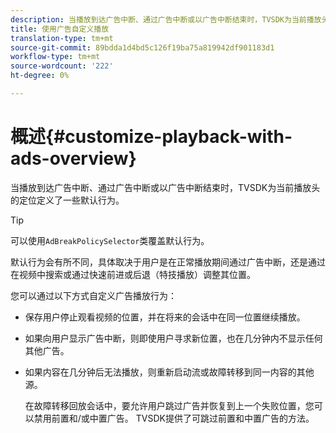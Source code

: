 ```yaml
---
description: 当播放到达广告中断、通过广告中断或以广告中断结束时，TVSDK为当前播放头的定位定义了一些默认行为。
title: 使用广告自定义播放
translation-type: tm+mt
source-git-commit: 89bdda1d4bd5c126f19ba75a819942df901183d1
workflow-type: tm+mt
source-wordcount: '222'
ht-degree: 0%

---
```



# 概述{#customize-playback-with-ads-overview}

当播放到达广告中断、通过广告中断或以广告中断结束时，TVSDK为当前播放头的定位定义了一些默认行为。

>[!TIP]
>
>可以使用`AdBreakPolicySelector`类覆盖默认行为。

默认行为会有所不同，具体取决于用户是在正常播放期间通过广告中断，还是通过在视频中搜索或通过快速前进或后退（特技播放）调整其位置。

您可以通过以下方式自定义广告播放行为：

* 保存用户停止观看视频的位置，并在将来的会话中在同一位置继续播放。
* 如果向用户显示广告中断，则即使用户寻求新位置，也在几分钟内不显示任何其他广告。
* 如果内容在几分钟后无法播放，则重新启动流或故障转移到同一内容的其他源。

   在故障转移回放会话中，要允许用户跳过广告并恢复到上一个失败位置，您可以禁用前置和/或中置广告。 TVSDK提供了可跳过前置和中置广告的方法。